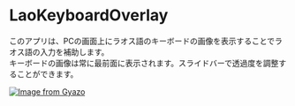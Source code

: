 # LaoKeyboardOverlay

このアプリは、PCの画面上にラオス語のキーボードの画像を表示することでラオス語の入力を補助します。  
キーボードの画像は常に最前面に表示されます。スライドバーで透過度を調整することができます。  

[![Image from Gyazo](https://i.gyazo.com/4fa3b3c77cc454ac90fb342d113e2edf.png)](https://gyazo.com/4fa3b3c77cc454ac90fb342d113e2edf)
